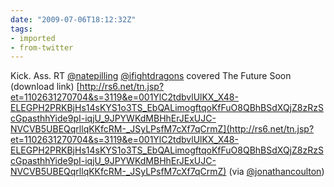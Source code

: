 ```yaml
---
date: "2009-07-06T18:12:32Z"
tags:
- imported
- from-twitter
---
```

Kick. Ass. RT [@natepilling](https://twitter.com/natepilling) [@ifightdragons](https://twitter.com/ifightdragons) covered The Future Soon \(download link\) [http://rs6.net/tn.jsp?et=1102631270704&s=3119&e=001YlC2tdbvlUlKX_X48-ELEGPH2PRKBjHs14sKYS1o3TS_EbQALimogftqoKfFuO8QBhBSdXQjZ8zRzScGpasthhYide9pI-iqjU_9JPYWKdMBHhErJExUJC-NVCVB5UBEQqrllqKKfcRM-_JSyLPsfM7cXf7qCrmZ](http://rs6.net/tn.jsp?et=1102631270704&s=3119&e=001YlC2tdbvlUlKX_X48-ELEGPH2PRKBjHs14sKYS1o3TS_EbQALimogftqoKfFuO8QBhBSdXQjZ8zRzScGpasthhYide9pI-iqjU_9JPYWKdMBHhErJExUJC-NVCVB5UBEQqrllqKKfcRM-_JSyLPsfM7cXf7qCrmZ) \(via [@jonathancoulton](https://twitter.com/jonathancoulton)\)
